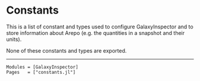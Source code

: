 # Constants

This is a list of constant and types used to configure GalaxyInspector and to store information about Arepo (e.g. the quantities in a snapshot and their units).

None of these constants and types are exported.

---

```@autodocs
Modules = [GalaxyInspector]
Pages   = ["constants.jl"]
```
